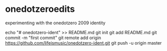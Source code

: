 # onedotzeroedits
experimenting with the onedotzero 2009 identity

echo "# onedotzero-ident" >> README.md
git init
git add README.md
git commit -m "first commit"
git remote add origin https://github.com/lifeismusic/onedotzero-ident.git
git push -u origin master
